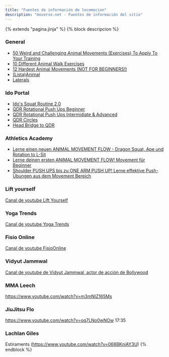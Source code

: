 ```yaml
---
title: "Fuentes de información de locomocion"
description: "moverse.net - Fuentes de información del sitio"
---
```

{% extends "pagina.jinja" %}
{% block descripcion %}
### General

- [50 Weird and Challenging Animal Movements (Exercises) To Apply To Your Training](https://www.youtube.com/watch?v=yoyzOkB95IQ)
- [10 Different Animal Walk Exercises](https://www.youtube.com/watch?v=14BjRxE7f1o)
- [12 Hardest Animal Movements (NOT FOR BEGINNERS!)](https://www.youtube.com/watch?v=KgVwrJZ4stI)
- [(Lista)Animal](https://www.youtube.com/watch?v=O_o0Ar-IosA&list=PLj_imVSNod-mvh3P3bmVuPIVBvWIA2gjk)
- [Laterals](https://www.youtube.com/watch?v=JnSB1dkB8qY)

### Ido Portal[](#ido)

- [Ido's Squat Routine 2.0](https://www.youtube.com/watch?v=lbozu0DPcYI)
- [QDR Rotational Push Ups Beginner](https://www.youtube.com/watch?v=7vCTNTSNOto)
- [QDR Rotational Push Ups Intermidiate & Advanced](https://www.youtube.com/watch?v=24syRZMgWMI)
- [QDR Circles](https://www.youtube.com/watch?v=dL2atsbe9dk)
- [Head Bridge to QDR](https://www.youtube.com/watch?v=jheQMjNP2K4)


### Athletics Academy[](#ath)

- [Lerne einen neuen ANIMAL MOVEMENT FLOW - Dragon Squat, Ape und Rotation to L-Sit](https://www.youtube.com/watch?v=5HZwPCmbmoU)
- [Lerne deinen ersten ANIMAL MOVEMENT FLOW! Movement für Beginner](https://www.youtube.com/watch?v=IYFrpMztoxs)
- [Shoulder PUSH UPS bis zu ONE ARM PUSH UP! Lerne effektive Push-Übungen aus dem Movement Bereich](https://www.youtube.com/watch?v=BsePrz1ObBw&t=491s)

### Lift yourself[](#lift)

[Canal de youtube Lift Yourself](https://www.youtube.com/channel/UC3-9Q-J0igEnSTyle1tVgFw)

### Yoga Trends[](#ytrends)

[Canal de youtube Yoga Trends](https://www.youtube.com/channel/UCSwl_DXvoxkYzssJhUznoDA)

### Fisio Online[](#fso)

[Canal de youtube FisioOnline](https://www.youtube.com/channel/UC6iRiXWScChTr6uNLXjJYFQ)

### Vidyut Jammwal[](#jamm)

[Canal de youtube de Vidyut Jammwal, actor de acción de Bollywood](https://www.youtube.com/c/VidyutJammwalKalari)

### MMA Leech

https://www.youtube.com/watch?v=m3mNIZ165Ms

### JiuJitsu Flo

https://www.youtube.com/watch?v=oq7LNo0wNOw
17:35

### Lachlan Giles

Estiraments (https://www.youtube.com/watch?v=068BKniAY3U)
{% endblock %}